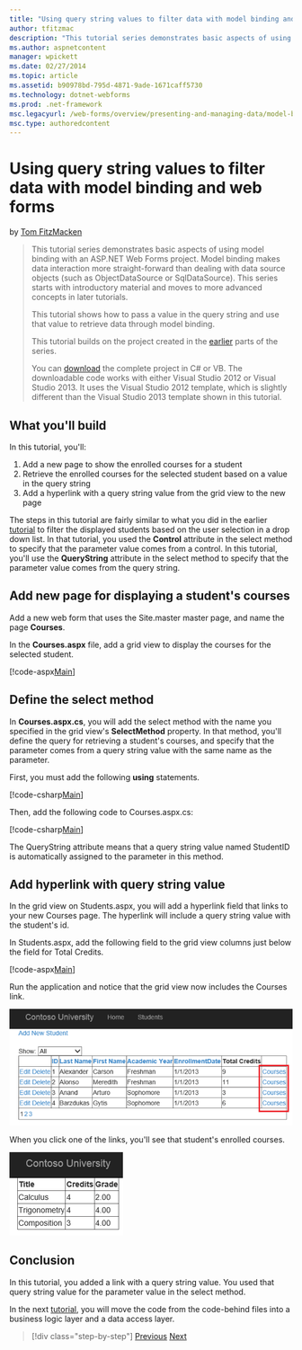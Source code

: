 ```yaml
---
title: "Using query string values to filter data with model binding and web forms | Microsoft Docs"
author: tfitzmac
description: "This tutorial series demonstrates basic aspects of using model binding with an ASP.NET Web Forms project. Model binding makes data interaction more straight-..."
ms.author: aspnetcontent
manager: wpickett
ms.date: 02/27/2014
ms.topic: article
ms.assetid: b90978bd-795d-4871-9ade-1671caff5730
ms.technology: dotnet-webforms
ms.prod: .net-framework
msc.legacyurl: /web-forms/overview/presenting-and-managing-data/model-binding/using-query-string-values-to-retrieve-data
msc.type: authoredcontent
---
```

Using query string values to filter data with model binding and web forms
====================
by [Tom FitzMacken](https://github.com/tfitzmac)

> This tutorial series demonstrates basic aspects of using model binding with an ASP.NET Web Forms project. Model binding makes data interaction more straight-forward than dealing with data source objects (such as ObjectDataSource or SqlDataSource). This series starts with introductory material and moves to more advanced concepts in later tutorials.
> 
> This tutorial shows how to pass a value in the query string and use that value to retrieve data through model binding.
> 
> This tutorial builds on the project created in the [earlier](retrieving-data.md) parts of the series.
> 
> You can [download](https://go.microsoft.com/fwlink/?LinkId=286116) the complete project in C# or VB. The downloadable code works with either Visual Studio 2012 or Visual Studio 2013. It uses the Visual Studio 2012 template, which is slightly different than the Visual Studio 2013 template shown in this tutorial.


## What you'll build

In this tutorial, you'll:

1. Add a new page to show the enrolled courses for a student
2. Retrieve the enrolled courses for the selected student based on a value in the query string
3. Add a hyperlink with a query string value from the grid view to the new page

The steps in this tutorial are fairly similar to what you did in the earlier [tutorial](sorting-paging-and-filtering-data.md) to filter the displayed students based on the user selection in a drop down list. In that tutorial, you used the **Control** attribute in the select method to specify that the parameter value comes from a control. In this tutorial, you'll use the **QueryString** attribute in the select method to specify that the parameter value comes from the query string.

## Add new page for displaying a student's courses

Add a new web form that uses the Site.master master page, and name the page **Courses**.

In the **Courses.aspx** file, add a grid view to display the courses for the selected student.

[!code-aspx[Main](using-query-string-values-to-retrieve-data/samples/sample1.aspx)]

## Define the select method

In **Courses.aspx.cs**, you will add the select method with the name you specified in the grid view's **SelectMethod** property. In that method, you'll define the query for retrieving a student's courses, and specify that the parameter comes from a query string value with the same name as the parameter.

First, you must add the following **using** statements.

[!code-csharp[Main](using-query-string-values-to-retrieve-data/samples/sample2.cs)]

Then, add the following code to Courses.aspx.cs:

[!code-csharp[Main](using-query-string-values-to-retrieve-data/samples/sample3.cs)]

The QueryString attribute means that a query string value named StudentID is automatically assigned to the parameter in this method.

## Add hyperlink with query string value

In the grid view on Students.aspx, you will add a hyperlink field that links to your new Courses page. The hyperlink will include a query string value with the student's id.

In Students.aspx, add the following field to the grid view columns just below the field for Total Credits.

[!code-aspx[Main](using-query-string-values-to-retrieve-data/samples/sample4.aspx?highlight=7-8)]

Run the application and notice that the grid view now includes the Courses link.

![Add hyperlink](using-query-string-values-to-retrieve-data/_static/image1.png)

When you click one of the links, you'll see that student's enrolled courses.

![show courses](using-query-string-values-to-retrieve-data/_static/image2.png)

## Conclusion

In this tutorial, you added a link with a query string value. You used that query string value for the parameter value in the select method.

In the next [tutorial](adding-business-logic-layer.md), you will move the code from the code-behind files into a business logic layer and a data access layer.

>[!div class="step-by-step"]
[Previous](integrating-jquery-ui.md)
[Next](adding-business-logic-layer.md)